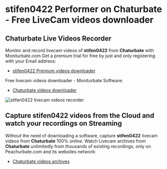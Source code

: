 # stifen0422 Performer on Chaturbate - Free LiveCam videos downloader

## Chaturbate Live Videos Recorder

Monitor and record livecam videos of **stifen0422** from **Chaturbate** with Moniturbate.com
Get a premium trial for free by just and only registering with your Email address:
* [stifen0422 Premium videos downloader](https://moniturbate.com/request-demo-licence-key.html)

Free livecam videos downloader - Moniturbate Software:
* [Chaturbate videos downloader](https://moniturbate.com/moniturbate-download-software.html)

![stifen0422 livecam videos recorder](https://peachurnet.com/templates/moniturbate-software.png)


## Capture stifen0422 videos from the Cloud and watch your recordings on Streaming

Without the need of downloading a software, capture **stifen0422** livecam videos from **Chaturbate** 100% online.
Watch Livecam archives from **Chaturbate** unlimitedly from thousands of existing recordings, only on Peachurbate.com and its websites network:
* [Chaturbate videos archives](https://peachurnet.com/)